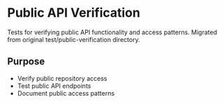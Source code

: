 # Public API Verification

Tests for verifying public API functionality and access patterns.
Migrated from original test/public-verification directory.

## Purpose
- Verify public repository access
- Test public API endpoints
- Document public access patterns